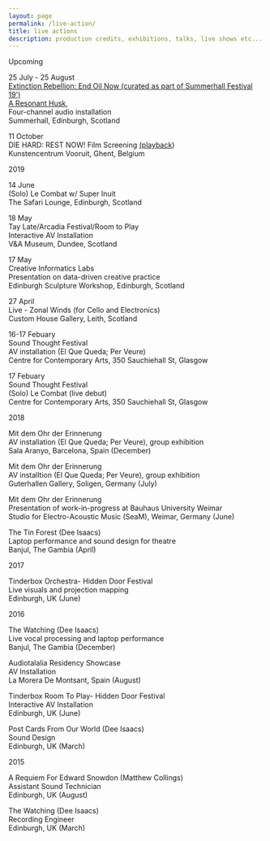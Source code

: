 ```yaml
---
layout: page
permalink: /live-action/
title: live actions
description: production credits, exhibitions, talks, live shows etc...
---
```


Upcoming

25 July - 25 August<br/>
[Extinction Rebellion: End Oil Now (curated as part of Summerhall Festival 19')](https://festival19.summerhall.co.uk/exhibition/extinction-rebellion/)<br/>
[A Resonant Husk](https://www.martindisley.co.uk/portfolio/1_aresonanthusk/),<br/>
Four-channel audio installation<br/>
Summerhall, Edinburgh, Scotland<br/>

11 October<br/>
DIE HARD: REST NOW! Film Screening [(playback](https://www.martindisley.co.uk/portfolio/2_restnowdiehard/))<br/>
Kunstencentrum Vooruit, Ghent, Belgium<br/>


2019

14 June<br/>
(Solo) Le Combat w/ Super Inuit<br/>
The Safari Lounge, Edinburgh, Scotland<br/>

18 May<br/>
Tay Late/Arcadia Festival/Room to Play<br/>
Interactive AV Installation<br/>
V&A Museum, Dundee, Scotland<br/>

17 May<br/>
Creative Informatics Labs<br/>
Presentation on data-driven creative practice<br/>
Edinburgh Sculpture Workshop, Edinburgh, Scotland<br/>

27 April<br/>
Live - Zonal Winds (for Cello and Electronics)<br/>
Custom House Gallery, Leith, Scotland<br/>

16-17 Febuary<br/>
Sound Thought Festival<br/>
AV installation (El Que Queda; Per Veure)<br/>
Centre for Contemporary Arts, 350 Sauchiehall St, Glasgow

17 Febuary<br/>
Sound Thought Festival<br/>
(Solo) Le Combat (live debut)<br/>
Centre for Contemporary Arts, 350 Sauchiehall St, Glasgow


2018

Mit dem Ohr der Erinnerung<br/>
AV installation (El Que Queda; Per Veure), group exhibition<br/>
Sala Aranyo, Barcelona, Spain (December)

Mit dem Ohr der Erinnerung<br/>
AV installtion (El Que Queda; Per Veure), group exhibition<br/>
Guterhallen Gallery, Soligen, Germany (July)

Mit dem Ohr der Erinnerung<br/>
Presentation of work-in-progress at Bauhaus University Weimar<br/>
Studio for Electro-Acoustic Music (SeaM), Weimar, Germany (June)

The Tin Forest (Dee Isaacs)<br/>
Laptop performance and sound design for theatre<br/>
Banjul, The Gambia (April)

2017

Tinderbox Orchestra- Hidden Door Festival<br/>
Live visuals and projection mapping<br/>
Edinburgh, UK (June)

2016

The Watching (Dee Isaacs)<br/>
Live vocal processing and laptop performance<br/>
Banjul, The Gambia (December) 

Audiotalalia Residency Showcase<br/>
AV Installation<br/>
La Morera De Montsant, Spain (August)

Tinderbox Room To Play- Hidden Door Festival<br/>
Interactive AV Installation<br/>
Edinburgh, UK (June)

Post Cards From Our World (Dee Isaacs)<br/> 
Sound Design<br/> 
Edinburgh, UK (March)

2015

A Requiem For Edward Snowdon (Matthew Collings)<br/>
Assistant Sound Technician<br/> 
Edinburgh, UK (August)

The Watching (Dee Isaacs)<br/>
Recording Engineer<br/>
Edinburgh, UK (March)
